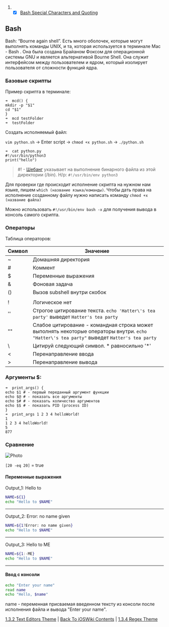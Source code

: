 1. - [x] [Bash Special Characters and Quoting](https://www.oreilly.com/library/view/learning-the-bash/1565923472/ch01s09.html)

## Bash

Bash: “Bourne again shell”. Есть много оболочек, которые могут выполнять команды UNIX, и та, которая используется в терминале Mac - Bash .
Она была создана Брайаном Фоксом для операционной системы GNU и является альтернативой Bourne Shell. Она служит интерфейсом между пользователем и ядром, который изолирует пользователя от сложности функций ядра.


### Базовые скрипты

Пример скрипта в терминале:

```console
➜  mcd() {
mkdir -p "$1"
cd "$1"
}
➜  mcd testFolder
➜  testFolder 
```

Создать исполняемый файл:

`vim python.sh` -> Enter script -> `chmod +x python.sh` -> `./python.sh`

```console
➜  cat python.py 
#!/usr/bin/python3
print("hello")
```


> #! - [Шебанг](https://ru.wikipedia.org/wiki/%D0%A8%D0%B5%D0%B1%D0%B0%D0%BD%D0%B3_(Unix)) указывает на выполнение бинарного файла из этой директории (/bin). Н/р: `#!/usr/bin/env python3`

Для проверки где происходит исполнение скрипта на нужном нам языке, пишем `which (название языка/команды)`. Чтобы дать права на исполнение созданному файлу нужно написать команду `chmod +x (название файла)`

Можно использовать `#!/usr/bin/env bash -x` для получения вывода в консоль самого скрипта.

### Операторы

Таблица операторов:

| Cимвол | Значение |
| ------------- |------------------|
| ~ | Домашняя директория |
| # | Коммент |
| $ | Переменные выражения |
| & | Фоновая задача |
| () | Вызов subshell внутри скобок |
| | | Или |
| ! | Логическое нет |
| '' | Строгое цитирование текста. `echo 'Hatter\'s tea party'` выведет `Hatter's tea party` |
| "" | Слабое цитирование - командная строка может выполнять некоторые операторы внутри. `echo "Hatter\'s tea party"` выведет `Hatter's tea party` |
| \ | Цитируй следующий символ. \* равносильно '*' |
| < | Перенаправление ввода |
| > | Перенаправление вывода |

### Аргументы $:

```console
➜  print_args() {
echo $1 # - первый переданный аргумент функции
echo $@ # - показать все аргументы
echo $# # - показать количество аргументов
echo $$ # - показать PID (process ID)
}
➜  print_args 1 2 3 4 helloWorld!
1
1 2 3 4 helloWorld!
5
877
```

### Сравнение

![Photo](https://github.com/eldaroid/pictures/blob/master/iOSWiki/1%20Common/BashComparison.png?raw=true)

`[20 -eq 20]` = true

#### Переменные выражения

Output_1: Hello to 

```bash
NAME=${1}
echo "Hello to $NAME"
```

---

Output_2: Error: no name given

```bash
NAME=${1?Error: no name given}
echo "Hello to $NAME"
```

---

Output_3: Hello to ME

```bash
NAME=${1:-ME}
echo "Hello to $NAME"
```

---

#### Ввод с консоли

```bash
echo "Enter your name"
read name
echo "Hello, $name"
```

name - переменная присваемая введенном тексту из консоли после исполнения файла и вывода "Enter your name".

[1.3.2 Text Editors Theme](./1.3.2%20TextEditors/) | [Back To iOSWiki Contents](https://github.com/eldaroid/iOSWiki) |  [1.3.4 Regex Theme](./1.3.4%20Regex.md)
